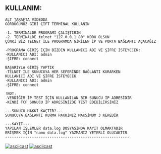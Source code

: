 ## KULLANIM:

```
ALT TARAFTA VİDEODA
GÖRDÜĞÜNÜZ GİBİ ÇİFT TERMİNAL KULLANIN

-1. TERMİNALDE PROGRAMI ÇALIŞTIRIN
-2. TERMİNALDE telnet "127.0.0.1 80" KODU OLSUN
ÇÜNKİ BİZ TELNET İLE PROGRAMDA GİRİLEN İP VE PORTA BAĞLANTI AÇACAĞIZ

-PROGRAMA GİRİŞ İÇİN BİZDEN KULLANICI ADI VE ŞİFRE İSTEYECEK:
-KULLANICI ADI: admin
-ŞİFRE: connect

BAŞARIYLA GİRİŞ YAPTIK
-TELNET İLE SUNUCUYA HER SEFERİNDE BAĞLANTI KURARKEN
KULLANICI ADI VE ŞİFRE İSTEYECEK
-KULLANICI ADI: admin
-ŞİFRE: connect

!NOT;
-VERDİĞİM İP TEST İÇİN KULLANILAN BİR SUNUCU İP ADRESİDİR
-KENDİ TCP SUNUCU İP ADRESİNİZDE TEST EDEBİLİRSİNİZ

---SUNUCU HAKKI KAÇTIR?---
SUNUCUYA BAĞLANTI KURMA HAKKINIZ MAKSİMUM 3 KEREDİR 

---KAYIT---
YAPILAN İŞLEMLER data.log DOSYASINDA KAYIT OLMAKTADIR
ERİŞMEK İÇİN "nano data.log" YAZMANIZ YETERLİ OLUCAKTIR
--------------------------------------------------------

```



[![asciicast](https://asciinema.org/a/kTGV2br9aldItYib2qR1cT5nL.svg)](https://asciinema.org/a/kTGV2br9aldItYib2qR1cT5nL)
[![asciicast](https://asciinema.org/a/rt8nyBI8wYfCM3FuFkg1GP3Hx.svg)](https://asciinema.org/a/rt8nyBI8wYfCM3FuFkg1GP3Hx)
